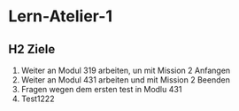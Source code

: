 # Lern-Atelier-1
## H2 Ziele
1. Weiter an Modul 319 arbeiten, un mit Mission 2 Anfangen
2. Weiter an Modul 431 arbeiten und mit Mission 2 Beenden
3. Fragen wegen dem ersten test in Modlu 431
1. Test1222
